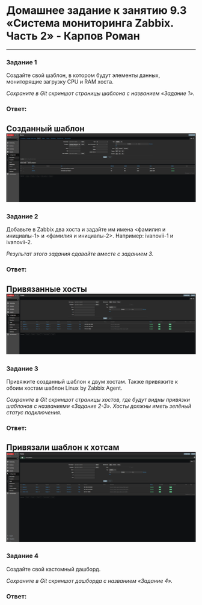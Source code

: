 # Домашнее задание к занятию 9.3 «Система мониторинга Zabbix. Часть 2» - Карпов Роман

 ---

### Задание 1

Создайте свой шаблон, в котором будут элементы данных, мониторящие загрузку CPU и RAM хоста.

*Сохраните в Git скриншот страницы шаблона с названием «Задание 1».*

### Ответ:  
Созданный шаблон 
![Скрин](https://github.com/Karhq/9.3_hw_zabbix/blob/main/task%201.png)    
 ---

### Задание 2

Добавьте в Zabbix два хоста и задайте им имена <фамилия и инициалы-1> и <фамилия и инициалы-2>. Например: ivanovii-1 и ivanovii-2.

*Результат этого задания сдавайте вместе с заданием 3.*

### Ответ:  
Привязанные хосты
![Скрин](https://github.com/Karhq/9.3_hw_zabbix/blob/main/task%202.png)  
 ---  

### Задание 3

Привяжите созданный шаблон к двум хостам. Также привяжите к обоим хостам шаблон Linux by Zabbix Agent.

*Сохраните в Git скриншот страницы хостов, где будут видны привязки шаблонов с названиями «Задание 2-3». Хосты должны иметь зелёный статус подключения.*

### Ответ:  
Привязали шаблон к хотсам
![Скрин](https://github.com/Karhq/9.3_hw_zabbix/blob/main/task%202-3.png)  
 ---

### Задание 4

Создайте свой кастомный дашборд.

*Сохраните в Git скриншот дашборда с названием «Задание 4».*

### Ответ:  
